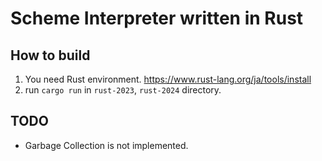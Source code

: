 # Scheme Interpreter written in Rust
## How to build
1. You need Rust environment. https://www.rust-lang.org/ja/tools/install
2. run `cargo run` in `rust-2023`, `rust-2024` directory.

## TODO
* Garbage Collection is not implemented.
